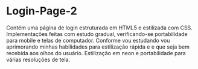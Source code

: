 # Login-Page-2
Contém uma página de login estruturada em HTML5 e estilizada com CSS. Implementações feitas com estudo gradual, verificando-se portabilidade para mobile e telas de computador.
Conforme vou estudando vou aprimorando minhas habilidades para estilização rápida e e que seja bem recebida aos olhos do usuário.
Estilização em neon e portabilidade para várias resoluções de tela.
